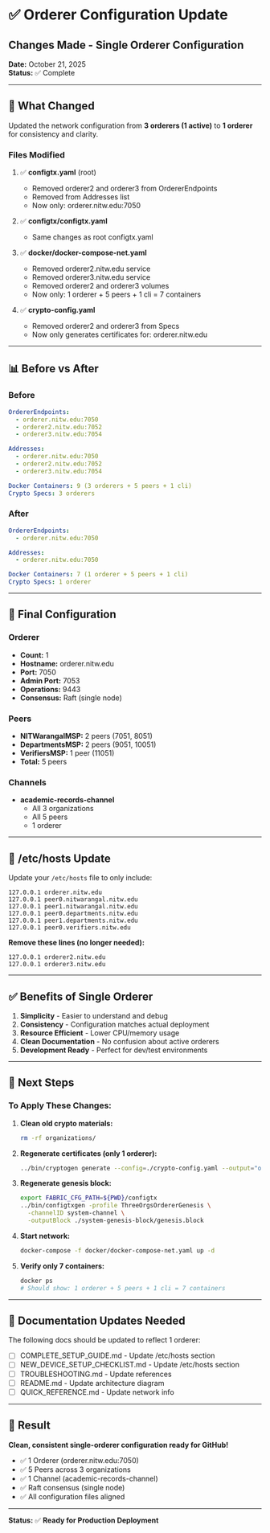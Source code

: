 # ✅ Orderer Configuration Update

## Changes Made - Single Orderer Configuration

**Date:** October 21, 2025  
**Status:** ✅ Complete

---

## 🔄 What Changed

Updated the network configuration from **3 orderers (1 active)** to **1 orderer** for consistency and clarity.

### Files Modified

1. ✅ **configtx.yaml** (root)
   - Removed orderer2 and orderer3 from OrdererEndpoints
   - Removed from Addresses list
   - Now only: orderer.nitw.edu:7050

2. ✅ **configtx/configtx.yaml**
   - Same changes as root configtx.yaml

3. ✅ **docker/docker-compose-net.yaml**
   - Removed orderer2.nitw.edu service
   - Removed orderer3.nitw.edu service
   - Removed orderer2 and orderer3 volumes
   - Now only: 1 orderer + 5 peers + 1 cli = 7 containers

4. ✅ **crypto-config.yaml**
   - Removed orderer2 and orderer3 from Specs
   - Now only generates certificates for: orderer.nitw.edu

---

## 📊 Before vs After

### Before
```yaml
OrdererEndpoints:
  - orderer.nitw.edu:7050
  - orderer2.nitw.edu:7052
  - orderer3.nitw.edu:7054

Addresses:
  - orderer.nitw.edu:7050
  - orderer2.nitw.edu:7052
  - orderer3.nitw.edu:7054

Docker Containers: 9 (3 orderers + 5 peers + 1 cli)
Crypto Specs: 3 orderers
```

### After
```yaml
OrdererEndpoints:
  - orderer.nitw.edu:7050

Addresses:
  - orderer.nitw.edu:7050

Docker Containers: 7 (1 orderer + 5 peers + 1 cli)
Crypto Specs: 1 orderer
```

---

## 🎯 Final Configuration

### Orderer
- **Count:** 1
- **Hostname:** orderer.nitw.edu
- **Port:** 7050
- **Admin Port:** 7053
- **Operations:** 9443
- **Consensus:** Raft (single node)

### Peers
- **NITWarangalMSP:** 2 peers (7051, 8051)
- **DepartmentsMSP:** 2 peers (9051, 10051)
- **VerifiersMSP:** 1 peer (11051)
- **Total:** 5 peers

### Channels
- **academic-records-channel**
  - All 3 organizations
  - All 5 peers
  - 1 orderer

---

## 🔐 /etc/hosts Update

Update your `/etc/hosts` file to only include:

```
127.0.0.1 orderer.nitw.edu
127.0.0.1 peer0.nitwarangal.nitw.edu
127.0.0.1 peer1.nitwarangal.nitw.edu
127.0.0.1 peer0.departments.nitw.edu
127.0.0.1 peer1.departments.nitw.edu
127.0.0.1 peer0.verifiers.nitw.edu
```

**Remove these lines (no longer needed):**
```
127.0.0.1 orderer2.nitw.edu
127.0.0.1 orderer3.nitw.edu
```

---

## ✅ Benefits of Single Orderer

1. **Simplicity** - Easier to understand and debug
2. **Consistency** - Configuration matches actual deployment
3. **Resource Efficient** - Lower CPU/memory usage
4. **Clean Documentation** - No confusion about active orderers
5. **Development Ready** - Perfect for dev/test environments

---

## 🚀 Next Steps

### To Apply These Changes:

1. **Clean old crypto materials:**
   ```bash
   rm -rf organizations/
   ```

2. **Regenerate certificates (only 1 orderer):**
   ```bash
   ../bin/cryptogen generate --config=./crypto-config.yaml --output="organizations"
   ```

3. **Regenerate genesis block:**
   ```bash
   export FABRIC_CFG_PATH=${PWD}/configtx
   ../bin/configtxgen -profile ThreeOrgsOrdererGenesis \
     -channelID system-channel \
     -outputBlock ./system-genesis-block/genesis.block
   ```

4. **Start network:**
   ```bash
   docker-compose -f docker/docker-compose-net.yaml up -d
   ```

5. **Verify only 7 containers:**
   ```bash
   docker ps
   # Should show: 1 orderer + 5 peers + 1 cli = 7 containers
   ```

---

## 📝 Documentation Updates Needed

The following docs should be updated to reflect 1 orderer:

- [ ] COMPLETE_SETUP_GUIDE.md - Update /etc/hosts section
- [ ] NEW_DEVICE_SETUP_CHECKLIST.md - Update /etc/hosts section
- [ ] TROUBLESHOOTING.md - Update references
- [ ] README.md - Update architecture diagram
- [ ] QUICK_REFERENCE.md - Update network info

---

## 🎉 Result

**Clean, consistent single-orderer configuration ready for GitHub!**

- ✅ 1 Orderer (orderer.nitw.edu:7050)
- ✅ 5 Peers across 3 organizations
- ✅ 1 Channel (academic-records-channel)
- ✅ Raft consensus (single node)
- ✅ All configuration files aligned

---

**Status:** ✅ **Ready for Production Deployment**
